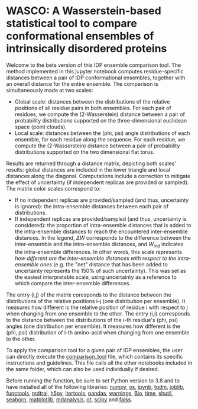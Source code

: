 # WASCO: A Wasserstein-based statistical tool to compare conformational ensembles of intrinsically disordered proteins

Welcome to the beta version of this IDP ensemble comparison tool. The method implemented in this jupyter notebook computes residue-specific distances between a pair of IDP conformational ensembles, together with an overall distance for the entire ensemble. The comparison is simultaneously made at two scales:
* Global scale: distances between the distributions of the relative positions of all residue pairs in both ensembles. For each pair of residues, we compute the (2-Wasserstein) distance between a pair of probability distributions supported on the three-dimensional euclidean space (point clouds).
* Local scale: distances between the (phi, psi) angle distributions of each ensemble, for each residue along the sequence. For each residue, we compute the (2-Wasserstein) distance between a pair of probability distributions supported on the two dimensional flat torus.

Results are returned through a distance matrix, depicting both scales' results: global distances are included in the lower triangle and local distances along the diagonal. Computations include a correction to mitigate the effect of uncertainty (if independent replicas are provided or sampled). The matrix color scales correspond to:

* If no independent replicas are provided/sampled (and thus, uncertainty is ignored): the intra-ensemble distances between each pair of distributions.
* If independent replicas are provided/sampled (and thus, uncertainty is considered): the proportion of intra-ensemble distances that is added to the intra-ensemble distances to reach the encountered inter-ensemble distances. In the legend, $\Delta W$ corresponds to the difference between the inter-ensemble and the intra-ensemble distances, and $W_{\mathrm{ind}}$ indicates the intra-ensemble differences. In other words, this scale represents *how different are the inter-ensemble distances with respect to the intra-ensemble ones* (e.g. the "net" distance that has been added to uncertainty represents the 150% of such uncertainty). This was set as the easiest interpretable scale, using uncertainty as a reference to which compare the inter-ensemble differences.

The entry (i,j) of the matrix coresponds to the distance between the distributions of the relative positions i-j (one distribution per ensemble). It measures how different is the relative position of residue i with respect to j when changing from one ensemble to the other. The entry (i,i) corresponds to the distance between the distributions of the i-th residue's (phi, psi) angles (one distribution per ensemble). It measures how different is the (phi, psi) distribution of i-th amino-acid when changing from one ensemble to the other.

To apply the comparison tool for a given pair of IDP ensembles, the user can directly execute the [comparison_tool](https://github.com/gonzalez-delgado/WASCO/blob/master/comparison_tool.ipynb) file, which contains its specific instructions and guidelines. This file calls all the other notebooks included in the same folder, which can also be used individually if desired. 

Before running the function, be sure to set Python version to 3.8 and to have installed all of the following libraries: [numpy](https://numpy.org/), [os](https://docs.python.org/3/library/os.html), [ipynb](https://pypi.org/project/ipynb/), [tqdm](https://tqdm.github.io/), [joblib](https://joblib.readthedocs.io/en/latest/), [functools](https://docs.python.org/3/library/functools.html), [mdtraj](https://www.mdtraj.org/1.9.8.dev0/index.html), [h5py](https://docs.h5py.org/en/stable/), [itertools](https://docs.python.org/3/library/itertools.html), [pandas](https://pandas.pydata.org/), [warnings](https://docs.python.org/3/library/warnings.html), [Bio](https://biopython.org/), [time](https://docs.python.org/3/library/time.html), [shutil](https://docs.python.org/3/library/shutil.html), [seaborn](https://seaborn.pydata.org/), [matplotlib](https://matplotlib.org/), [mdanalysis](https://www.mdanalysis.org/), [ot](https://pythonot.github.io/), [scipy](https://scipy.org/) and [faiss](https://faiss.ai/).
